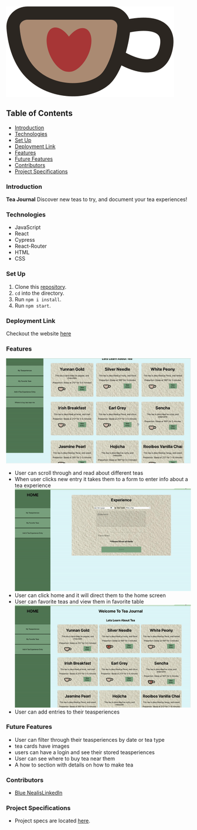 ![Tea Journal](src/components/TeaCard/FavoriteTea.svg)

## Table of Contents
- [Introduction](#introduction)
- [Technologies](#technologies)
- [Set Up](#set-up)
- [Deployment Link](#deployment-link)
- [Features](#features)
- [Future Features](#future-features)
- [Contributors](#contributors)
- [Project Specifications](#project-specifications)

### Introduction

**Tea Journal** Discover new teas to try, and document your tea experiences!

### Technologies
- JavaScript
- React
- Cypress
- React-Router
- HTML
- CSS

### Set Up
1. Clone this [repository](https://github.com/BlueNealis/tea-journal).
2. `cd` into the directory.
3. Run `npm i install`.
4. Run `npm start`.

### Deployment Link

Checkout the website [here](https://tea-journal.herokuapp.com/)

### Features
![Tea Journal](src/homepage.gif)
- User can scroll through and read about different teas
- When user clicks new entry it takes them to a form to enter info about a tea experience
![Form](src/form.gif)
- User can click home and it will direct them to the home screen
- User can favorite teas and view them in favorite table
![favorites](src/favorites.gif)
- User can add entries to their teasperiences

### Future Features
- User can filter through their teasperiences by date or tea type
- tea cards have images
- users can have a login and see their stored teasperiences
- User can see where to buy tea near them
- A how to section with details on how to make tea

### Contributors
- [Blue Nealis](https://github.com/BlueNealis/)[LinkedIn](https://www.linkedin.com/in/blue-nealis/)


### Project Specifications
- Project specs are located [here](https://frontend.turing.edu/projects/module-3/showcase.html).
